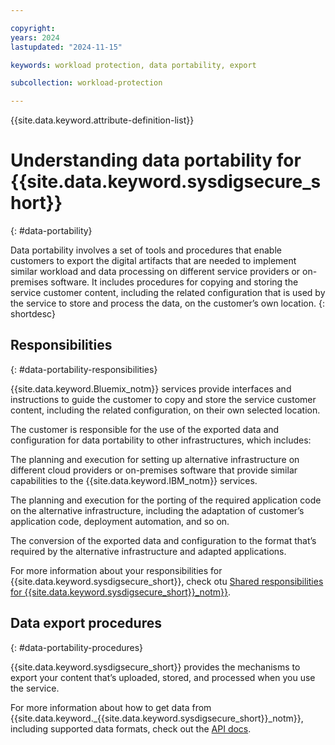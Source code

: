 ```yaml
---

copyright:
years: 2024
lastupdated: "2024-11-15"

keywords: workload protection, data portability, export

subcollection: workload-protection

---
```


{{site.data.keyword.attribute-definition-list}}

# Understanding data portability for {{site.data.keyword.sysdigsecure_short}}
{: #data-portability}

Data portability involves a set of tools and procedures that enable customers to export the digital artifacts that are needed to implement similar workload and data processing on different service providers or on-premises software. It includes procedures for copying and storing the service customer content, including the related configuration that is used by the service to store and process the data, on the customer’s own location.
{: shortdesc}

## Responsibilities
{: #data-portability-responsibilities}

{{site.data.keyword.Bluemix_notm}} services provide interfaces and instructions to guide the customer to copy and store the service customer content, including the related configuration, on their own selected location.

The customer is responsible for the use of the exported data and configuration for data portability to other infrastructures, which includes:

The planning and execution for setting up alternative infrastructure on different cloud providers or on-premises software that provide similar capabilities to the {{site.data.keyword.IBM_notm}} services.

The planning and execution for the porting of the required application code on the alternative infrastructure, including the adaptation of customer’s application code, deployment automation, and so on.

The conversion of the exported data and configuration to the format that’s required by the alternative infrastructure and adapted applications.

For more information about your responsibilities for {{site.data.keyword.sysdigsecure_short}}, check otu [Shared responsibilities for {{site.data.keyword.sysdigsecure_short}}_notm}}](/docs/workload-protection?topic=workload-protection-shared-responsibilities).

## Data export procedures
{: #data-portability-procedures}

{{site.data.keyword.sysdigsecure_short}} provides the mechanisms to export your content that’s uploaded, stored, and processed when you use the service.

For more information about how to get data from {{site.data.keyword._{{site.data.keyword.sysdigsecure_short}}_notm}}, including supported data formats, check out the [API docs](/apidocs/workload-protection).
